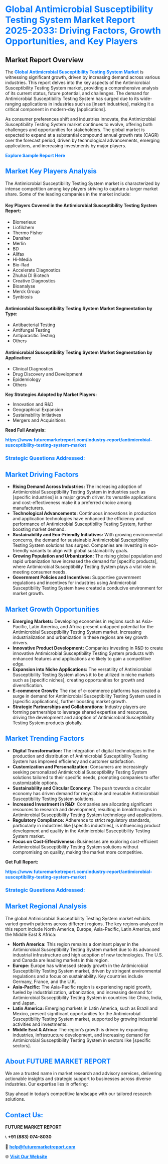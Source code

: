 <h1 style="color: #007BFF;">Global Antimicrobial Susceptibility Testing System Market Report 2025-2033: Driving Factors, Growth Opportunities, and Key Players</h1>

<section id="overview">
<h2>Market Report Overview</h2>
<p>The <a href="https://www.futuremarketreport.com/industry-report/antimicrobial-susceptibility-testing-system-market" style="color: #007BFF; text-decoration: none;"><strong>Global Antimicrobial Susceptibility Testing System Market</strong></a> is witnessing significant growth, driven by increasing demand across various industries. This report delves into the key aspects of the Antimicrobial Susceptibility Testing System market, providing a comprehensive analysis of its current status, future potential, and challenges. The demand for Antimicrobial Susceptibility Testing System has surged due to its wide-ranging applications in industries such as [insert industries], making it a critical component in modern-day [applications].</p>
<p>As consumer preferences shift and industries innovate, the Antimicrobial Susceptibility Testing System market continues to evolve, offering both challenges and opportunities for stakeholders. The global market is expected to expand at a substantial compound annual growth rate (CAGR) over the forecast period, driven by technological advancements, emerging applications, and increasing investments by major players.</p>
</section>

<section id="overview">
<p><a href="https://www.futuremarketreport.com/request-sample/reportId=64674" style="color: #007BFF; text-decoration: none;"><strong>Explore Sample Report Here</strong></a></p>
</section>

<section id="key-players">
<h2 style="color: #007BFF;">Market Key Players Analysis</h2>
<p>The Antimicrobial Susceptibility Testing System market is characterized by intense competition among key players striving to capture a larger market share. Some of the leading companies in the market include:</p>
<h4>Key Players Covered in the Antimicrobial Susceptibility Testing System Report:</h4>
<ul><li>Biomerieux</li><li>Liofilchem</li><li>Thermo Fisher</li><li>Danaher</li><li>Merlin</li><li>BD</li><li>Alifax</li><li>Hi-Media</li><li>Bio-Rad</li><li>Accelerate Diagnostics</li><li>Zhuhai Dl Biotech</li><li>Creative Diagnostics</li><li>Bioanalyse</li><li>Merck Group</li><li>Synbiosis</li></ul>
<h4>Antimicrobial Susceptibility Testing System Market Segmentation by Type:</h4>
<ul><li>Antibacterial Testing</li><li>Antifungal Testing</li><li>Antiparasitic Testing</li><li>Others</li></ul>

<h4>Antimicrobial Susceptibility Testing System Market Segmentation by Application:</h4>
<ul><li>Clinical Diagnostics</li><li>Drug Discovery and Development</li><li>Epidemiology</li><li>Others</li></ul>
<p><strong>Key Strategies Adopted by Market Players:</strong></p>
<ul>
<li>Innovation and R&D</li>
<li>Geographical Expansion</li>
<li>Sustainability Initiatives</li>
<li>Mergers and Acquisitions</li>
</ul>
</section>

<section>
<p><strong>Read Full Analysis: </strong></p><a href="https://www.futuremarketreport.com/industry-report/antimicrobial-susceptibility-testing-system-market" style="color: #007BFF; text-decoration: none;"><strong>https://www.futuremarketreport.com/industry-report/antimicrobial-susceptibility-testing-system-market</strong></a>
<h3 style="color: #007BFF;">Strategic Questions Addressed:</h3>
</section>

<section id="driving-factors">
<h2 style="color: #007BFF;">Market Driving Factors</h2>
<ul>
<li><strong>Rising Demand Across Industries:</strong> The increasing adoption of Antimicrobial Susceptibility Testing System in industries such as [specific industries] is a major growth driver. Its versatile applications and cost-effectiveness make it a preferred choice among manufacturers.</li>
<li><strong>Technological Advancements:</strong> Continuous innovations in production and application technologies have enhanced the efficiency and performance of Antimicrobial Susceptibility Testing System, further boosting market demand.</li>
<li><strong>Sustainability and Eco-Friendly Initiatives:</strong> With growing environmental concerns, the demand for sustainable Antimicrobial Susceptibility Testing System solutions has surged. Companies are investing in eco-friendly variants to align with global sustainability goals.</li>
<li><strong>Growing Population and Urbanization:</strong> The rising global population and rapid urbanization have increased the demand for [specific products], where Antimicrobial Susceptibility Testing System plays a vital role in meeting consumer needs.</li>
<li><strong>Government Policies and Incentives:</strong> Supportive government regulations and incentives for industries using Antimicrobial Susceptibility Testing System have created a conducive environment for market growth.</li>
</ul>
</section>

<section id="growth-opportunities">
<h2 style="color: #007BFF;">Market Growth Opportunities</h2>
<ul>
<li><strong>Emerging Markets:</strong> Developing economies in regions such as Asia-Pacific, Latin America, and Africa present untapped potential for the Antimicrobial Susceptibility Testing System market. Increasing industrialization and urbanization in these regions are key growth drivers.</li>
<li><strong>Innovative Product Development:</strong> Companies investing in R&D to create innovative Antimicrobial Susceptibility Testing System products with enhanced features and applications are likely to gain a competitive edge.</li>
<li><strong>Expansion into Niche Applications:</strong> The versatility of Antimicrobial Susceptibility Testing System allows it to be utilized in niche markets such as [specific niches], creating opportunities for growth and diversification.</li>
<li><strong>E-commerce Growth:</strong> The rise of e-commerce platforms has created a surge in demand for Antimicrobial Susceptibility Testing System used in [specific applications], further boosting market growth.</li>
<li><strong>Strategic Partnerships and Collaborations:</strong> Industry players are forming partnerships to leverage shared expertise and resources, driving the development and adoption of Antimicrobial Susceptibility Testing System products globally.</li>
</ul>
</section>

<section id="trending-factors">
<h2 style="color: #007BFF;">Market Trending Factors</h2>
<ul>
<li><strong>Digital Transformation:</strong> The integration of digital technologies in the production and distribution of Antimicrobial Susceptibility Testing System has improved efficiency and customer satisfaction.</li>
<li><strong>Customization and Personalization:</strong> Consumers are increasingly seeking personalized Antimicrobial Susceptibility Testing System solutions tailored to their specific needs, prompting companies to offer customizable options.</li>
<li><strong>Sustainability and Circular Economy:</strong> The push towards a circular economy has driven demand for recyclable and reusable Antimicrobial Susceptibility Testing System solutions.</li>
<li><strong>Increased Investment in R&D:</strong> Companies are allocating significant resources to research and development, resulting in breakthroughs in Antimicrobial Susceptibility Testing System technology and applications.</li>
<li><strong>Regulatory Compliance:</strong> Adherence to strict regulatory standards, particularly in industries like [specific industries], is influencing product development and quality in the Antimicrobial Susceptibility Testing System market.</li>
<li><strong>Focus on Cost-Effectiveness:</strong> Businesses are exploring cost-efficient Antimicrobial Susceptibility Testing System solutions without compromising on quality, making the market more competitive.</li>
</ul>
</section>

<section>
<p><strong>Get Full Report: </strong></p><a href="https://www.futuremarketreport.com/industry-report/antimicrobial-susceptibility-testing-system-market" style="color: #007BFF; text-decoration: none;"><strong>https://www.futuremarketreport.com/industry-report/antimicrobial-susceptibility-testing-system-market</strong></a>
<h3 style="color: #007BFF;">Strategic Questions Addressed:</h3>
</section>


<section id="regional-analysis">
<h2 style="color: #007BFF;">Market Regional Analysis</h2>
<p>The global Antimicrobial Susceptibility Testing System market exhibits varied growth patterns across different regions. The key regions analyzed in this report include North America, Europe, Asia-Pacific, Latin America, and the Middle East & Africa:</p>
<ul>
<li><strong>North America:</strong> This region remains a dominant player in the Antimicrobial Susceptibility Testing System market due to its advanced industrial infrastructure and high adoption of new technologies. The U.S. and Canada are leading markets in this region.</li>
<li><strong>Europe:</strong> Europe has witnessed steady growth in the Antimicrobial Susceptibility Testing System market, driven by stringent environmental regulations and a focus on sustainability. Key countries include Germany, France, and the U.K.</li>
<li><strong>Asia-Pacific:</strong> The Asia-Pacific region is experiencing rapid growth, fueled by industrialization, urbanization, and increasing demand for Antimicrobial Susceptibility Testing System in countries like China, India, and Japan.</li>
<li><strong>Latin America:</strong> Emerging markets in Latin America, such as Brazil and Mexico, present significant opportunities for the Antimicrobial Susceptibility Testing System market, supported by growing industrial activities and investments.</li>
<li><strong>Middle East & Africa:</strong> The region’s growth is driven by expanding industries, infrastructure development, and increasing demand for Antimicrobial Susceptibility Testing System in sectors like [specific sectors].</li>
</ul>
</section>

<footer>
<h2 style="color: #007BFF;">About FUTURE MARKET REPORT</h2>
<p>We are a trusted name in market research and advisory services, delivering actionable insights and strategic support to businesses across diverse industries. Our expertise lies in offering:</p>

<p>Stay ahead in today’s competitive landscape with our tailored research solutions.</p>

<h2 style="color: #007BFF;">Contact Us:</h2>
<p><strong>FUTURE MARKET REPORT</strong></p>
<p>📞 <strong>+91 (883) 074-8030</strong></p>
<p>📧 <strong><a href="mailto:help@futuremarketreport.com" style="color: #007BFF;">help@futuremarketreport.com</a></strong></p>
<p>🌐 <strong><a href="https://www.futuremarketreport.com/" style="color: #007BFF;">Visit Our Website</a></strong></p>
</footer>
